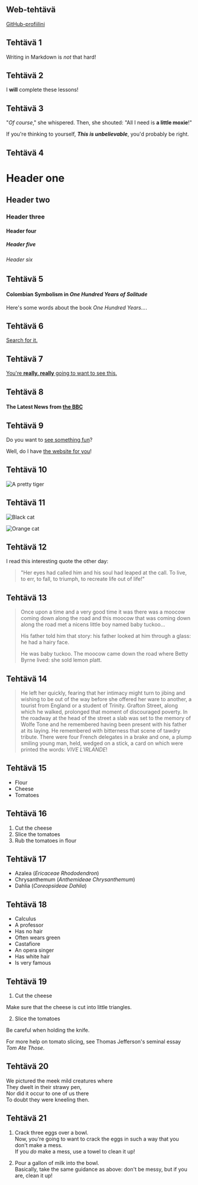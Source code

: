 ## <Nuutti Kangasniemi> Web-tehtävä 

[GitHub-profiilini](https://github.com/NuuttiK99)

## **Tehtävä 1**

Writing in Markdown is _not_ that hard!

## **Tehtävä 2**

I **will** complete these lessons!

## **Tehtävä 3**
"_Of course_," she whispered. Then, she shouted: "All I need is **a little moxie**!"

If you're thinking to yourself, **_This is unbelievable_**, you'd probably be right.

## **Tehtävä 4**

# Header one
## Header two
### Header three
#### Header four
##### Header five
###### Header six

## **Tehtävä 5**

#### Colombian Symbolism in _One Hundred Years of Solitude_

Here's some words about the book _One Hundred Years..._.

## **Tehtävä 6**

[Search for it.](www.google.com)

## **Tehtävä 7**

[You're **really, really** going to want to see this.](www.dailykitten.com)

## **Tehtävä 8**

#### The Latest News from [the BBC](www.bbc.com/news)


## **Tehtävä 9**

Do you want to [see something fun][a fun place]?

Well, do I have [the website for you][another fun place]!


[a fun place]:www.zombo.com
[another fun place]:www.stumbleupon.com


## **Tehtävä 10**

![A pretty tiger](https://upload.wikimedia.org/wikipedia/commons/5/56/Tiger.50.jpg)

## **Tehtävä 11**

![Black cat][Black]

![Orange cat][Orange]

[Black]: https://upload.wikimedia.org/wikipedia/commons/a/a3/81_INF_DIV_SSI.jpg
[Orange]:http://icons.iconarchive.com/icons/google/noto-emoji-animals-nature/256/22221-cat-icon.png

## **Tehtävä 12**

I read this interesting quote the other day:

>"Her eyes had called him and his soul had leaped at the call. To live, to err, to fall, to triumph, to recreate life out of life!"

## **Tehtävä 13**


>Once upon a time and a very good time it was there was a moocow coming down along the road and this moocow that was coming down along the road met a nicens little boy named baby tuckoo...
>
>His father told him that story: his father looked at him through a glass: he had a hairy face.
>
>He was baby tuckoo. The moocow came down the road where Betty Byrne lived: she sold lemon platt.

## **Tehtävä 14**

 >He left her quickly, fearing that her intimacy might turn to jibing and wishing to be out of the way before she offered her ware to another, a tourist from England or a student of Trinity. Grafton Street, along which he walked, prolonged that moment of discouraged poverty. In the roadway at the head of the street a slab was set to the memory of Wolfe Tone and he remembered having been present with his father at its laying. He remembered with bitterness that scene of tawdry tribute. There were four French delegates in a brake and one, a plump smiling young man, held, wedged on a stick, a card on which were printed the words: _VIVE L'IRLANDE_!

## **Tehtävä 15** 

* Flour
* Cheese
* Tomatoes

## **Tehtävä 16** 

1. Cut the cheese
2. Slice the tomatoes
3. Rub the tomatoes in flour

## **Tehtävä 17**

* Azalea (_Ericaceae Rhododendron_)
* Chrysanthemum (_Anthemideae Chrysanthemum_)
* Dahlia (_Coreopsideae Dahlia_)

## **Tehtävä 18**

* Calculus
 * A professor
 * Has no hair
 * Often wears green
* Castafiore
 * An opera singer
 * Has white hair
 * Is very famous

## **Tehtävä 19**

1. Cut the cheese

 Make sure that the cheese is cut into little triangles.

2. Slice the tomatoes

 Be careful when holding the knife.

 For more help on tomato slicing, see Thomas Jefferson's seminal essay _Tom Ate Those_.


## **Tehtävä 20**

We pictured the meek mild creatures where  
They dwelt in their strawy pen,  
Nor did it occur to one of us there  
To doubt they were kneeling then.

## **Tehtävä 21**

1. Crack three eggs over a bowl.  
Now, you're going to want to crack the eggs in such a way that you don't make a mess.  
If you _do_ make a mess, use a towel to clean it up!

2. Pour a gallon of milk into the bowl.  
Basically, take the same guidance as above: don't be messy, but if you are, clean it up!






